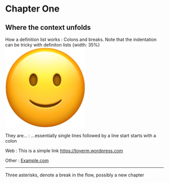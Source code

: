 # Chapter One

## Where the context unfolds

How a definition list works
: Colons and breaks. Note that the indentation can be tricky with definiton lists
  {width: 35%}
  ![](resources/smiley.jpg)

They are…
: …essentially single lines followed by a line start starts with a colon


Web
: This is a simple link <https://toyerm.wordpress.com>

Other
: [Example.com](https://example.com)

* * *

Three asterisks, denote a break in the flow, possibly a new chapter

